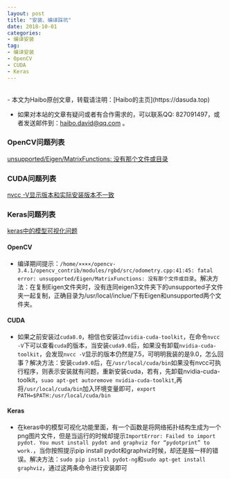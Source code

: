 ```yaml
---
layout: post
title: "安装、编译踩坑"
date: 2018-10-01
categories:
- 编译安装
tag:
- 编译安装
- OpenCV
- CUDA
- Keras
---
```


<br>
- 本文为Haibo原创文章，转载请注明：[Haibo的主页](https://dasuda.top)

- 如果对本站的文章有疑问或者有合作需求的，可以联系QQ: 827091497，或者发送邮件到：[haibo.david@qq.com](mailto:haibo.david@qq.com) 。

### OpenCV问题列表
[unsupported/Eigen/MatrixFunctions: 没有那个文件或目录](#opencv1)

### CUDA问题列表
[nvcc -V显示版本和实际安装版本不一致](#cuda1)

### Keras问题列表
[keras中的模型可视化问题](#keras1)
#### **OpenCV**
- <span id="opencv1"> 编译期间提示：`/home/××××/opencv-3.4.1/opencv_contrib/modules/rgbd/src/odometry.cpp:41:45: fatal error: unsupported/Eigen/MatrixFunctions: 没有那个文件或目录`。解决方法：在复制Eigen文件夹时，没有连同eigen3文件夹下的unsupported子文件夹一起复制，正确目录为/usr/local/inclue/下有Eigen和unsupported两个文件夹。</span>

#### **CUDA**
- <span id="cuda1">如果之前安装过`cuda8.0`，相信也安装过`nvidia-cuda-toolkit`，在命令`nvcc -V`下可以查看`cuda`的版本，当安装`cuda9.0`后，如果没有卸载`nvidia-cuda-toolkit`，会发现`nvcc -V`显示的版本仍然是7.5，可明明我装的是9.0，怎么回事？解决方法：安装`cuda9.0`后，在`/usr/local/cuda/bin`如果没有nvcc可执行程序，则表示安装就有问题，重新安装cuda，若有，先卸载nvidia-cuda-toolkit，`suao apt-get autoremove nvidia-cuda-toolkit`,再将`/usr/local/cuda/bin`加入环境变量即可，`export PATH=$PATH:/usr/local/cuda/bin`</span>

#### **Keras**
- <span id="keras1">在keras中的模型可视化功能里面，有一个函数是将网络拓扑结构生成为一个png图片文件，但是当运行的时候却提示`ImportError: Failed to import pydot. You must install pydot and graphviz for “pydotprint” to work.`，当你按照提示pip install pydot和graphviz时候，却还是报一样的错误。解决方法：`sudo pip install pydot-ng`和`sudo apt-get install graphviz`，通过这两条命令进行安装即可</span>